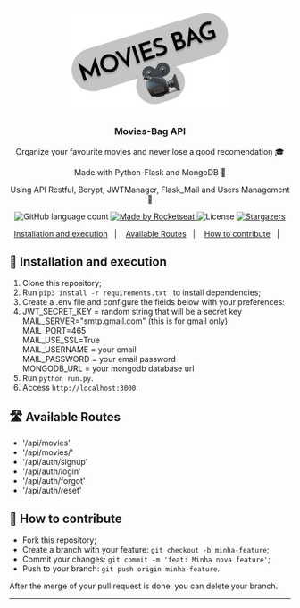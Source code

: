<h1 align="center">
      <img alt="Fastfeet" title="Fastfeet" src=".github/logo.png" width="300px" />
</h1>

<h3 align="center">
  Movies-Bag API
</h3>

<p align="center">Organize your favourite movies and never lose a good recomendation 🎓</p>

<p align="center">Made with Python-Flask and MongoDB 🚀</p>
<p align="center">Using API Restful, Bcrypt, JWTManager, Flask_Mail and Users Management 🚀</p>

<p align="center">
  <img alt="GitHub language count" src="https://img.shields.io/github/languages/count/Lgdev07/fastfeet-backend?color=%2304D361">

  <a href="https://rocketseat.com.br">
    <img alt="Made by Rocketseat" src="https://img.shields.io/badge/made%20by-Lgdev07-%2304D361">
  </a>

  <img alt="License" src="https://img.shields.io/badge/license-MIT-%2304D361">

  <a href="https://github.com/Rocketseat/bootcamp-gostack-10/stargazers">
    <img alt="Stargazers" src="https://img.shields.io/github/stars/Lgdev07/fastfeet-backend?style=social">
  </a>
</p>

<p align="center">
  <a href="#-instalacao-e-execução">Installation and execution</a>&nbsp;&nbsp;&nbsp;|&nbsp;&nbsp;&nbsp;
  <a href="#-como-contribuir">Available Routes</a>&nbsp;&nbsp;&nbsp;|&nbsp;&nbsp;&nbsp;
  <a href="#-como-contribuir">How to contribute</a>&nbsp;&nbsp;&nbsp;|&nbsp;&nbsp;&nbsp;
</p>

## 🚀 Installation and execution

1. Clone this repository;
2. Run `pip3 install -r requirements.txt ` to install dependencies;
3. Create a .env file and configure the fields below with your preferences:
4. JWT_SECRET_KEY = random string that will be a secret key </br>
MAIL_SERVER="smtp.gmail.com" (this is for gmail only)</br>
MAIL_PORT=465</br>
MAIL_USE_SSL=True</br>
MAIL_USERNAME = your email</br>
MAIL_PASSWORD = your email password</br>
MONGODB_URL = your mongodb database url</br>
5. Run `python run.py`.
6. Access `http://localhost:3000`.

## 🛣️ Available Routes

- '/api/movies'
- '/api/movies/<id>'
- '/api/auth/signup'
- '/api/auth/login'
- '/api/auth/forgot'
- '/api/auth/reset'

## 🤔 How to contribute

- Fork this repository;
- Create a branch with your feature: `git checkout -b minha-feature`;
- Commit your changes: `git commit -m 'feat: Minha nova feature'`;
- Push to your branch: `git push origin minha-feature`.

After the merge of your pull request is done, you can delete your branch.

---
